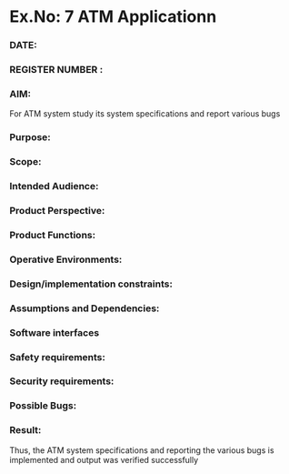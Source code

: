 # Ex.No: 7  ATM Applicationn
### DATE:                                                                            
### REGISTER NUMBER : 
### AIM: 
For ATM system study its system specifications and report various bugs
### Purpose:


### Scope:


### Intended Audience:



### Product Perspective:




### Product Functions:



### Operative Environments:



### Design/implementation constraints: 



### Assumptions and Dependencies: 



### Software interfaces 



### Safety requirements: 



### Security requirements: 



### Possible Bugs:





### Result:
Thus, the ATM system specifications and reporting the various bugs is implemented and output was verified successfully

